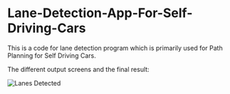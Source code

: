 # Lane-Detection-App-For-Self-Driving-Cars

This is a code for lane detection program which is primarily used for Path Planning for Self Driving Cars.

The different output screens and the final result:



![Lanes Detected](https://github.com/sammadan/opencvroad/blob/master/lane_detected.png)

